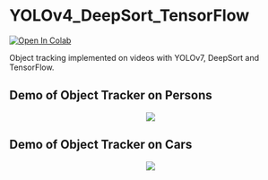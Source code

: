 # YOLOv4_DeepSort_TensorFlow


[![Open In Colab](https://colab.research.google.com/assets/colab-badge.svg)](https://colab.research.google.com/drive/1NPCT7-m_FAKAPWpB30KJCfuUektXf5I6)

Object tracking implemented on videos with YOLOv7, DeepSort and TensorFlow.

## Demo of Object Tracker on Persons
<p align="center"><img src="data/helpers/street.gif"\></p>

## Demo of Object Tracker on Cars
<p align="center"><img src="data/helpers/cars.gif"\></p>


